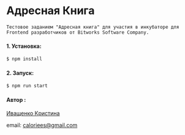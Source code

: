 # Адресная Книга
    Тестовое заданием "Адресная книга" для участия в инкубаторе для Frontend разработчиков от Bitworks Software Company.
#### 1. Установка:
```sh
$ npm install
```
#### 2. Запуск:
```sh
$ npm run start
```
#### Автор :

[Иващенко Кристина](https//vk.com/hey_roach)

email: caloriees@gmail.com
